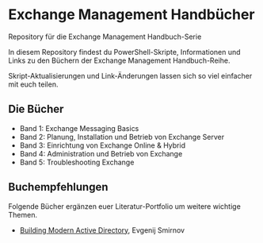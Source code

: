 # Exchange Management Handbücher

Repository für die Exchange Management Handbuch-Serie

In diesem Repository findest du PowerShell-Skripte, Informationen und Links zu den Büchern der Exchange Management Handbuch-Reihe.

Skript-Aktualisierungen und Link-Änderungen lassen sich so viel einfacher mit euch teilen.


## Die Bücher

- Band 1: Exchange Messaging Basics
- Band 2: Planung, Installation und Betrieb von Exchange Server
- Band 3: Einrichtung von Exchange Online & Hybrid
- Band 4: Administration und Betrieb von Exchange
- Band 5: Troubleshooting Exchange

## Buchempfehlungen

Folgende Bücher ergänzen euer Literatur-Portfolio um weitere wichtige Themen.

- [Building Modern Active Directory](https://www.thalia.de/shop/home/artikeldetails/A1073004743), Evgenij Smirnov

